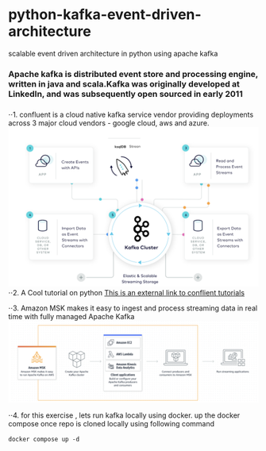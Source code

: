 # python-kafka-event-driven-architecture
scalable event driven architecture in python using apache kafka 
### Apache kafka is distributed event store and processing engine, written in java and scala.Kafka was originally developed at LinkedIn, and was subsequently open sourced in early 2011 
#####
⋅⋅1. confluent is a cloud native kafka service vendor providing deployments across 3 major cloud vendors - google cloud, aws and azure.
![Confluent Kafka](/images//image2.png?raw=true "MSK")
⋅⋅2. A Cool tutorial on python 
[This is an external link to conflient tutorials](https://developer.confluent.io/get-started/python/)


⋅⋅3. Amazon MSK makes it easy to ingest and process streaming data in real time with fully managed Apache Kafka
![Amazon MSK](/images//image1.png?raw=true "MSK")

⋅⋅4. for this exercise , lets run kafka locally using docker. up the docker compose once repo is cloned locally using following command
```
docker compose up -d
```

